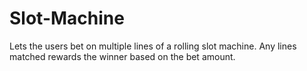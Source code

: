 # Slot-Machine

Lets the users bet on multiple lines of a rolling slot machine. Any lines matched rewards the winner based on the bet amount.
